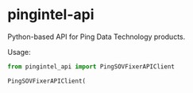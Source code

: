 # pingintel-api
Python-based API for Ping Data Technology products.


Usage:

```python
from pingintel_api import PingSOVFixerAPIClient

PingSOVFixerAPIClient(
```